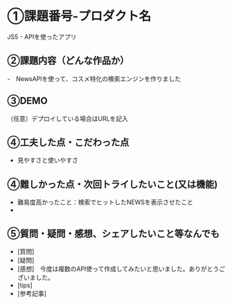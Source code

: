 # ①課題番号-プロダクト名
JS5 - APIを使ったアプリ

## ②課題内容（どんな作品か）
-　NewsAPIを使って、コスメ特化の検索エンジンを作りました

## ③DEMO
（任意）デプロイしている場合はURLを記入

## ④工夫した点・こだわった点
- 見やすさと使いやすさ

## ④難しかった点・次回トライしたいこと(又は機能)
- 難易度高かったこと：検索でヒットしたNEWSを表示させたこと
-

## ⑤質問・疑問・感想、シェアしたいこと等なんでも
- [質問]
- [疑問]
- [感想]　今度は複数のAPI使って作成してみたいと思いました。ありがとうございました。
- [tips]
- [参考記事]
